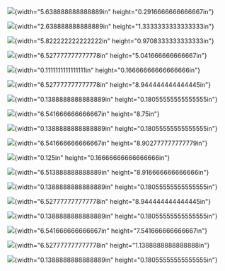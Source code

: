 ![](vertopal_5420bab7abb24c9db0d46810b11bfe37/media/image1.png){width="5.638888888888889in"
height="0.2916666666666667in"}

![](vertopal_5420bab7abb24c9db0d46810b11bfe37/media/image2.png){width="2.638888888888889in"
height="1.3333333333333333in"}

![](vertopal_5420bab7abb24c9db0d46810b11bfe37/media/image3.png){width="5.822222222222222in"
height="0.9708333333333333in"}

![](vertopal_5420bab7abb24c9db0d46810b11bfe37/media/image4.png){width="6.527777777777778in"
height="5.041666666666667in"}

![](vertopal_5420bab7abb24c9db0d46810b11bfe37/media/image5.png){width="0.1111111111111111in"
height="0.16666666666666666in"}

![](vertopal_5420bab7abb24c9db0d46810b11bfe37/media/image6.png){width="6.527777777777778in"
height="8.944444444444445in"}

![](vertopal_5420bab7abb24c9db0d46810b11bfe37/media/image7.png){width="0.1388888888888889in"
height="0.18055555555555555in"}

![](vertopal_5420bab7abb24c9db0d46810b11bfe37/media/image8.png){width="6.541666666666667in"
height="8.75in"}

![](vertopal_5420bab7abb24c9db0d46810b11bfe37/media/image9.png){width="0.1388888888888889in"
height="0.18055555555555555in"}

![](vertopal_5420bab7abb24c9db0d46810b11bfe37/media/image10.png){width="6.541666666666667in"
height="8.902777777777779in"}

![](vertopal_5420bab7abb24c9db0d46810b11bfe37/media/image11.png){width="0.125in"
height="0.16666666666666666in"}

![](vertopal_5420bab7abb24c9db0d46810b11bfe37/media/image12.png){width="6.513888888888889in"
height="8.916666666666666in"}

![](vertopal_5420bab7abb24c9db0d46810b11bfe37/media/image13.png){width="0.1388888888888889in"
height="0.18055555555555555in"}

![](vertopal_5420bab7abb24c9db0d46810b11bfe37/media/image14.png){width="6.527777777777778in"
height="8.944444444444445in"}

![](vertopal_5420bab7abb24c9db0d46810b11bfe37/media/image15.png){width="0.1388888888888889in"
height="0.18055555555555555in"}

![](vertopal_5420bab7abb24c9db0d46810b11bfe37/media/image16.png){width="6.541666666666667in"
height="7.541666666666667in"}

![](vertopal_5420bab7abb24c9db0d46810b11bfe37/media/image17.png){width="6.527777777777778in"
height="1.1388888888888888in"}

![](vertopal_5420bab7abb24c9db0d46810b11bfe37/media/image18.png){width="0.1388888888888889in"
height="0.18055555555555555in"}
